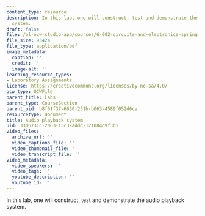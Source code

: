 ```yaml
---
content_type: resource
description: In this lab, one will construct, test and demonstrate the audio playback
  system.
draft: false
file: /ol-ocw-studio-app/courses/6-002-circuits-and-electronics-spring-2007/33d6731c206313c3addd121084d9f3b1_lab4.pdf
file_size: 93424
file_type: application/pdf
image_metadata:
  caption: ''
  credit: ''
  image-alt: ''
learning_resource_types:
- Laboratory Assignments
license: https://creativecommons.org/licenses/by-nc-sa/4.0/
ocw_type: OCWFile
parent_title: Labs
parent_type: CourseSection
parent_uid: b8f61f37-6630-251b-b063-4589f052d6ca
resourcetype: Document
title: Audio playback system
uid: 33d6731c-2063-13c3-addd-121084d9f3b1
video_files:
  archive_url: ''
  video_captions_file: ''
  video_thumbnail_file: ''
  video_transcript_file: ''
video_metadata:
  video_speakers: ''
  video_tags: ''
  youtube_description: ''
  youtube_id: ''
---
```

In this lab, one will construct, test and demonstrate the audio playback system.